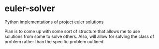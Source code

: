 euler-solver
============

Python implementations of project euler solutions


Plan is to come up with some sort of structure that allows me to use solutions from some to solve others. Also, will allow for solving the class of problem rather than the specific problem outlined.
